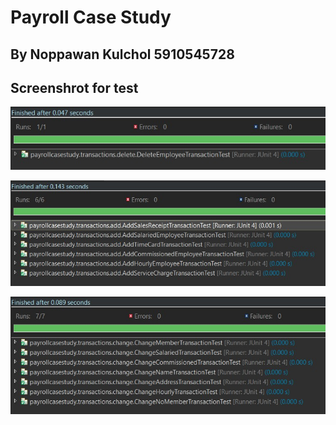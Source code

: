 # Payroll Case Study
## By Noppawan Kulchol 5910545728

## Screenshrot for test

![alt text](https://github.com/Septima777/payroll-WSP/blob/master/img-sceenshort/test1.jpg)

![alt text](https://github.com/Septima777/payroll-WSP/blob/master/img-sceenshort/test2.jpg)

![alt text](https://github.com/Septima777/payroll-WSP/blob/master/img-sceenshort/test3.jpg)
